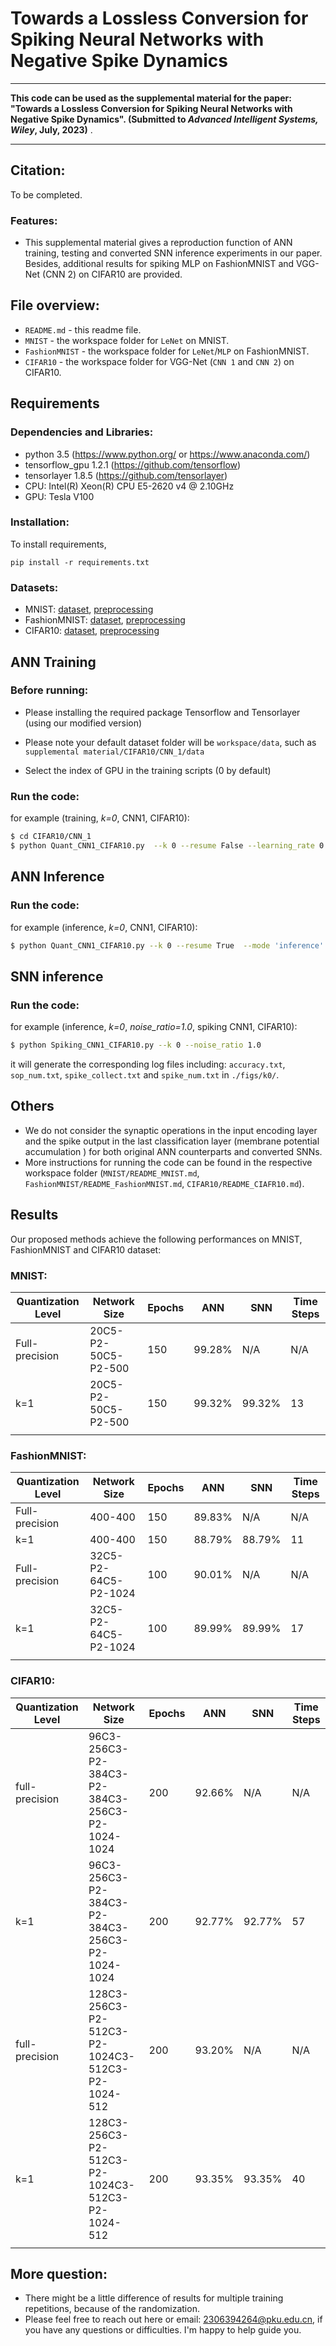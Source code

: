 # Towards a Lossless Conversion for Spiking Neural Networks with Negative Spike Dynamics

***
**This code can be used as the supplemental material for the paper: "Towards a Lossless Conversion for Spiking Neural Networks with Negative Spike Dynamics". (Submitted to *Advanced Intelligent Systems, Wiley*, July, 2023)** .
***

## Citation:
To be completed.

### **Features**:
- This supplemental material gives a reproduction function of ANN training, testing and converted SNN inference experiments in our paper. Besides, additional results for spiking MLP on FashionMNIST and VGG-Net (CNN 2) on CIFAR10 are provided. 


## File overview:
- `README.md` - this readme file.<br>
- `MNIST` - the workspace folder for `LeNet` on MNIST.<br>
- `FashionMNIST` - the workspace folder for `LeNet`/`MLP` on FashionMNIST.<br>
- `CIFAR10` - the workspace folder for VGG-Net (`CNN 1` and `CNN 2`) on CIFAR10.<br>

## Requirements
### **Dependencies and Libraries**:
* python 3.5 (https://www.python.org/ or https://www.anaconda.com/)
* tensorflow_gpu 1.2.1 (https://github.com/tensorflow)
* tensorlayer 1.8.5 (https://github.com/tensorlayer)
* CPU: Intel(R) Xeon(R) CPU E5-2620 v4 @ 2.10GHz
* GPU: Tesla V100

### **Installation**:
To install requirements,

```setup
pip install -r requirements.txt
```
### **Datasets**:
* MNIST: [dataset](http://yann.lecun.com/exdb/mnist/), [preprocessing](https://github.com/tensorlayer/tensorlayer/blob/1.8.5/tensorlayer/files.py)
* FashionMNIST: [dataset](https://github.com/zalandoresearch/fashion-mnist), 
[preprocessing](https://github.com/tensorlayer/tensorlayer/blob/1.8.5/tensorlayer/files.py)
* CIFAR10: [dataset](https://www.cs.toronto.edu/~kriz/), 
[preprocessing](https://github.com/tensorlayer/tensorlayer/blob/1.8.5/tensorlayer/files.py)

## ANN Training
### **Before running**:
* Please installing the required package Tensorflow and Tensorlayer (using our modified version)
* Please note your default dataset folder will be `workspace/data`, such as `supplemental material/CIFAR10/CNN_1/data`

* Select the index of GPU in the training scripts (0 by default)

### **Run the code**:
for example (training, *k=0*, CNN1, CIFAR10):
```sh
$ cd CIFAR10/CNN_1
$ python Quant_CNN1_CIFAR10.py  --k 0 --resume False --learning_rate 0.001 --mode 'training'
```
## ANN Inference
### **Run the code**:
for example (inference, *k=0*, CNN1, CIFAR10):
```sh
$ python Quant_CNN1_CIFAR10.py --k 0 --resume True  --mode 'inference'
```
## SNN inference
### **Run the code**:
for example (inference, *k=0*, *noise_ratio=1.0*, spiking CNN1, CIFAR10):
```sh
$ python Spiking_CNN1_CIFAR10.py --k 0 --noise_ratio 1.0
```
it will generate the corresponding log files including: `accuracy.txt`, `sop_num.txt`, `spike_collect.txt` and `spike_num.txt` in `./figs/k0/`.

## Others
* We do not consider the synaptic operations in the input encoding layer and the spike output in the last classification layer (membrane potential accumulation ) for both original ANN counterparts and converted SNNs.<br>
* More instructions for running the code can be found in the respective workspace folder (`MNIST/README_MNIST.md`, `FashionMNIST/README_FashionMNIST.md`, `CIFAR10/README_CIAFR10.md`).

## Results
Our proposed methods achieve the following performances on MNIST, FashionMNIST and CIFAR10 dataset:

### **MNIST**:
| Quantization Level  | Network Size  | Epochs | ANN | SNN | Time Steps |
| ------------------ |---------------- | -------------- | ------------- | ------------- | ------------- |
| Full-precision | 20C5-P2-50C5-P2-500 |   150   |  99.28% | N/A | N/A |
| k=1 | 20C5-P2-50C5-P2-500 |   150   |  99.32% | 99.32% |  13 |
||

### **FashionMNIST**:
| Quantization Level  | Network Size  | Epochs | ANN | SNN | Time Steps |
| ------------------ |---------------- | -------------- | ------------- | ------------- | ------------- |
| Full-precision | 400-400 |   150   |  89.83% | N/A | N/A |
| k=1 | 400-400 |   150   |  88.79% | 88.79% |  11 |
| Full-precision | 32C5-P2-64C5-P2-1024 |   100   |  90.01% | N/A | N/A |
| k=1 | 32C5-P2-64C5-P2-1024 |   100   |  89.99% | 89.99% |  17 |
||

### **CIFAR10**:
| Quantization Level  | Network Size  | Epochs | ANN | SNN | Time Steps |
| ------------------ |---------------- | -------------- | ------------- | ------------- | ------------- |
| full-precision | 96C3-256C3-P2-384C3-P2-384C3-256C3-P2-1024-1024 | 200 | 92.66% | N/A | N/A |
| k=1 | 96C3-256C3-P2-384C3-P2-384C3-256C3-P2-1024-1024 | 200 | 92.77% | 92.77% |  57 |
| full-precision | 128C3-256C3-P2-512C3-P2-1024C3-512C3-P2-1024-512 | 200 | 93.20% | N/A | N/A |
| k=1 | 128C3-256C3-P2-512C3-P2-1024C3-512C3-P2-1024-512 | 200 |  93.35% | 93.35% | 40 |
||

## More question:<br>
- There might be a little difference of results for multiple training repetitions, because of the randomization. 
- Please feel free to reach out here or email: 2306394264@pku.edu.cn, if you have any questions or difficulties. I'm happy to help guide you.

